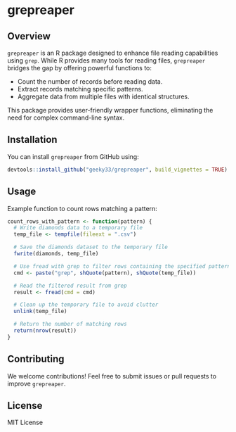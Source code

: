 # grepreaper

## Overview

`grepreaper` is an R package designed to enhance file reading capabilities using `grep`. While R provides many tools for reading files, `grepreaper` bridges the gap by offering powerful functions to:

- Count the number of records before reading data.
- Extract records matching specific patterns.
- Aggregate data from multiple files with identical structures.

This package provides user-friendly wrapper functions, eliminating the need for complex command-line syntax.

## Installation

You can install `grepreaper` from GitHub using:

```r
devtools::install_github("geeky33/grepreaper", build_vignettes = TRUE)
```

## Usage

Example function to count rows matching a pattern:

```r
count_rows_with_pattern <- function(pattern) {
  # Write diamonds data to a temporary file
  temp_file <- tempfile(fileext = ".csv")

  # Save the diamonds dataset to the temporary file
  fwrite(diamonds, temp_file)

  # Use fread with grep to filter rows containing the specified pattern
  cmd <- paste("grep", shQuote(pattern), shQuote(temp_file))

  # Read the filtered result from grep
  result <- fread(cmd = cmd)

  # Clean up the temporary file to avoid clutter
  unlink(temp_file)

  # Return the number of matching rows
  return(nrow(result))
}
```

## Contributing

We welcome contributions! Feel free to submit issues or pull requests to improve `grepreaper`.

## License

MIT License
